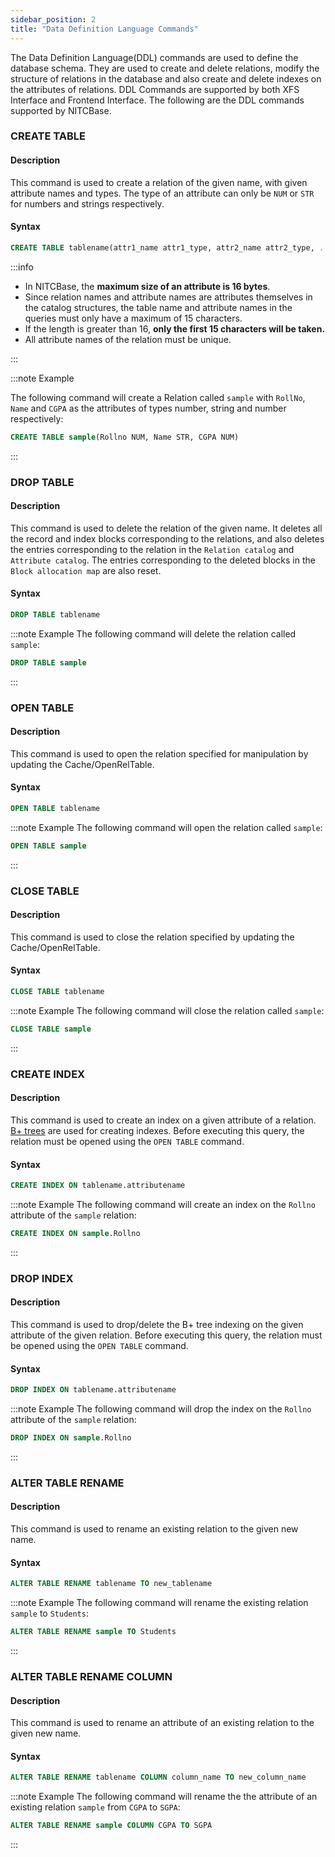 ```yaml
---
sidebar_position: 2
title: "Data Definition Language Commands"
---
```


The Data Definition Language(DDL) commands are used to define the database schema. They are used to create and delete relations, modify the structure of relations in the database and also create and delete indexes on the attributes of relations. DDL Commands are supported by both XFS Interface and Frontend Interface. The following are the DDL commands supported by NITCBase.

### CREATE TABLE

#### Description

This command is used to create a relation of the given name, with given attribute names and types. The type of an attribute can only be `NUM` or `STR` for numbers and strings respectively.

#### Syntax

```sql
CREATE TABLE tablename(attr1_name attr1_type, attr2_name attr2_type, ... )
```

:::info

- In NITCBase, the **maximum size of an attribute is 16 bytes**.
- Since relation names and attribute names are attributes themselves in the catalog structures, the table name and attribute names in the queries must only have a maximum of 15 characters.
- If the length is greater than 16, **only the first 15 characters will be taken.**
- All attribute names of the relation must be unique.

:::

:::note Example

The following command will create a Relation called `sample` with `RollNo`, `Name` and `CGPA` as the attributes of types number, string and number respectively:

```sql
CREATE TABLE sample(Rollno NUM, Name STR, CGPA NUM)
```

:::

### DROP TABLE

#### Description

This command is used to delete the relation of the given name. It deletes all the record and index blocks corresponding to the relations, and also deletes the entries corresponding to the relation in the `Relation catalog` and `Attribute catalog`. The entries corresponding to the deleted blocks in the `Block allocation map` are also reset.

#### Syntax

```sql
DROP TABLE tablename
```

:::note Example
The following command will delete the relation called `sample`:

```sql
DROP TABLE sample
```

:::

### OPEN TABLE

#### Description

This command is used to open the relation specified for manipulation by updating the Cache/OpenRelTable.

#### Syntax

```sql
OPEN TABLE tablename
```

:::note Example
The following command will open the relation called `sample`:

```sql
OPEN TABLE sample
```

:::

### CLOSE TABLE

#### Description

This command is used to close the relation specified by updating the Cache/OpenRelTable.

#### Syntax

```sql
CLOSE TABLE tablename
```

:::note Example
The following command will close the relation called `sample`:

```sql
CLOSE TABLE sample
```

:::

### CREATE INDEX

#### Description

This command is used to create an index on a given attribute of a relation. [B+ trees](https://nitcbase.github.io/design/Bplustreedetails.html) are used for creating indexes. Before executing this query, the relation must be opened using the `OPEN TABLE` command.

#### Syntax

```sql
CREATE INDEX ON tablename.attributename
```

:::note Example
The following command will create an index on the `Rollno` attribute of the `sample` relation:

```sql
CREATE INDEX ON sample.Rollno
```

:::

### DROP INDEX

#### Description

This command is used to drop/delete the B+ tree indexing on the given attribute of the given relation. Before executing this query, the relation must be opened using the `OPEN TABLE` command.

#### Syntax

```sql
DROP INDEX ON tablename.attributename
```

:::note Example
The following command will drop the index on the `Rollno` attribute of the `sample` relation:

```sql
DROP INDEX ON sample.Rollno
```

:::

### ALTER TABLE RENAME

#### Description

This command is used to rename an existing relation to the given new name.

#### Syntax

```sql
ALTER TABLE RENAME tablename TO new_tablename
```

:::note Example
The following command will rename the existing relation `sample` to `Students`:

```sql
ALTER TABLE RENAME sample TO Students
```

:::

### ALTER TABLE RENAME COLUMN

#### Description

This command is used to rename an attribute of an existing relation to the given new name.

#### Syntax

```sql
ALTER TABLE RENAME tablename COLUMN column_name TO new_column_name
```

:::note Example
The following command will rename the the attribute of an existing relation `sample` from `CGPA` to `SGPA`:

```sql
ALTER TABLE RENAME sample COLUMN CGPA TO SGPA
```

:::
